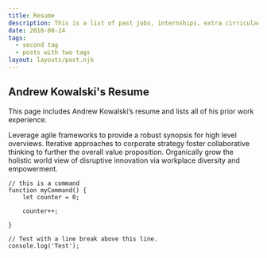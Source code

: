 ```yaml
---
title: Resume
description: This is a list of past jobs, internships, extra cirricular activities, and schools attended.
date: 2018-08-24
tags:
  - second tag
  - posts with two tags
layout: layouts/post.njk
---
```


## Andrew Kowalski's Resume

This page includes Andrew Kowalski’s resume and lists all of his prior work experience.


Leverage agile frameworks to provide a robust synopsis for high level overviews. Iterative approaches to corporate strategy foster collaborative thinking to further the overall value proposition. Organically grow the holistic world view of disruptive innovation via workplace diversity and empowerment.

``` js/2/4
// this is a command
function myCommand() {
	let counter = 0;

	counter++;

}

// Test with a line break above this line.
console.log('Test');
```

